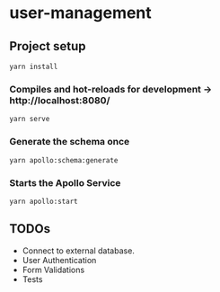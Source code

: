 # user-management

## Project setup
```
yarn install
```

### Compiles and hot-reloads for development -> http://localhost:8080/
```
yarn serve
```

### Generate the schema once
```
yarn apollo:schema:generate
```

### Starts the Apollo Service 
```
yarn apollo:start
```


## TODOs
- Connect to external database.
- User Authentication
- Form Validations
- Tests
